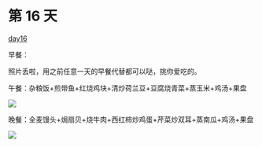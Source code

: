 # 第 16 天

[day16](https://www.douban.com/note/730929644)

早餐：

照片丢啦，用之前任意一天的早餐代替都可以哒，挑你爱吃的。

  


午餐：杂粮饭+煎带鱼+红烧鸡块+清炒荷兰豆+豆腐烧青菜+蒸玉米+鸡汤+果盘

![](https://wx1.sinaimg.cn/large/7c9be6d9ly1g6z39bqipfj212w0pxb2a.jpg)

晚餐：全麦馒头+焗扇贝+烧牛肉+西红柿炒鸡蛋+芹菜炒双耳+蒸南瓜+鸡汤+果盘

![](https://wx4.sinaimg.cn/large/7c9be6d9ly1g6z3av7xsbj212w0px7wi.jpg)